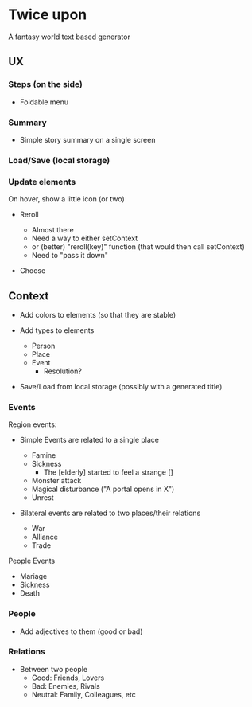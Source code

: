 # Twice upon

A fantasy world text based generator

## UX

### Steps (on the side)

- Foldable menu

### Summary

- Simple story summary on a single screen

### Load/Save (local storage)

### Update elements 

On hover, show a little icon (or two)

- Reroll
  - Almost there
  - Need a way to either setContext 
  - or (better) "reroll(key)" function (that would then call setContext)
  - Need to "pass it down"

- Choose

## Context

- Add colors to elements (so that they are stable)
- Add types to elements
  - Person
  - Place
  - Event
    - Resolution?

- Save/Load from local storage (possibly with a generated title)

### Events

Region events:

- Simple Events are related to a single place
    - Famine
    - Sickness
      - The [elderly] started to feel a strange [] 
    - Monster attack
    - Magical disturbance ("A portal opens in X")
    - Unrest

- Bilateral events are related to two places/their relations
    - War
    - Alliance
    - Trade

People Events

  - Mariage
  - Sickness
  - Death

### People

- Add adjectives to them (good or bad)

### Relations

- Between two people
  - Good: Friends, Lovers
  - Bad: Enemies, Rivals
  - Neutral: Family, Colleagues, etc

